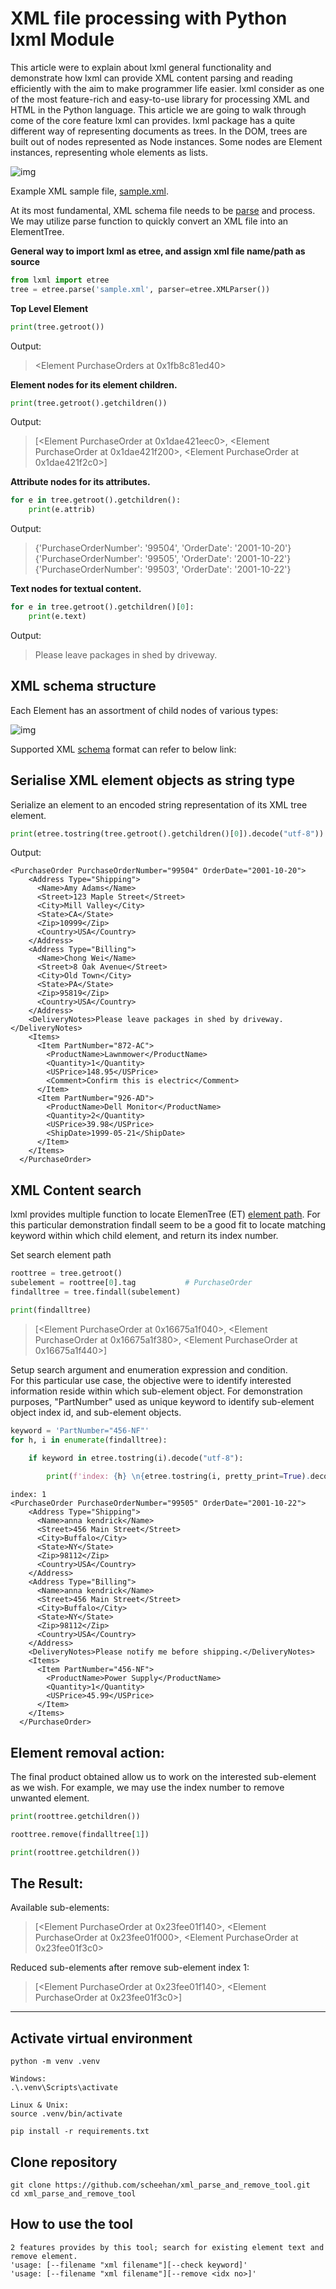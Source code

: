 # XML file processing with Python lxml Module

This article were to explain about lxml general functionality and demonstrate how lxml can provide XML content parsing and reading efficiently with the aim to make programmer life easier. lxml consider as one of the most feature-rich and easy-to-use library for processing XML and HTML in the Python language. This article we are going to walk through come of the core feature lxml can provides. lxml package has a quite different way of representing documents as trees.
In the DOM, trees are built out of nodes represented as Node instances.
Some nodes are Element instances, representing whole elements as lists.

![img](/images/lxml_design.png)

Example XML sample file, [sample.xml](sample.xml).



At its most fundamental, XML schema file needs to be [parse][1] and process. We may utilize parse function to quickly convert an XML file into an ElementTree.

**General way to import lxml as etree, and assign xml file name/path as source**

```python
from lxml import etree
tree = etree.parse('sample.xml', parser=etree.XMLParser())
```


**Top Level Element**

```python
print(tree.getroot())
```
Output:
> <Element PurchaseOrders at 0x1fb8c81ed40>

**Element nodes for its element children.** 

```python
print(tree.getroot().getchildren())
```
Output:
> [<Element PurchaseOrder at 0x1dae421eec0>, <Element PurchaseOrder at 0x1dae421f200>, <Element PurchaseOrder at 0x1dae421f2c0>]

**Attribute nodes for its attributes.**

```python
for e in tree.getroot().getchildren():
    print(e.attrib)
```
Output:
> {'PurchaseOrderNumber': '99504', 'OrderDate': '2001-10-20'}  
> {'PurchaseOrderNumber': '99505', 'OrderDate': '2001-10-22'}  
> {'PurchaseOrderNumber': '99503', 'OrderDate': '2001-10-22'}

**Text nodes for textual content.**

```python
for e in tree.getroot().getchildren()[0]:
    print(e.text)
```
Output:
> Please leave packages in shed by driveway.

## XML schema structure 

Each Element has an assortment of child nodes of various types:

![img](/images/xml_element_explained.png)

Supported XML [schema][2] format can refer to below link:

## Serialise XML element objects as string type

Serialize an element to an encoded string representation of its XML tree element.

```python
print(etree.tostring(tree.getroot().getchildren()[0]).decode("utf-8"))
```
Output:
```
<PurchaseOrder PurchaseOrderNumber="99504" OrderDate="2001-10-20">
    <Address Type="Shipping">
      <Name>Amy Adams</Name>
      <Street>123 Maple Street</Street>
      <City>Mill Valley</City>
      <State>CA</State>
      <Zip>10999</Zip>
      <Country>USA</Country>
    </Address>
    <Address Type="Billing">
      <Name>Chong Wei</Name>
      <Street>8 Oak Avenue</Street>
      <City>Old Town</City>
      <State>PA</State>
      <Zip>95819</Zip>
      <Country>USA</Country>
    </Address>
    <DeliveryNotes>Please leave packages in shed by driveway.</DeliveryNotes>
    <Items>
      <Item PartNumber="872-AC">
        <ProductName>Lawnmower</ProductName>
        <Quantity>1</Quantity>
        <USPrice>148.95</USPrice>
        <Comment>Confirm this is electric</Comment>
      </Item>
      <Item PartNumber="926-AD">
        <ProductName>Dell Monitor</ProductName>
        <Quantity>2</Quantity>
        <USPrice>39.98</USPrice>
        <ShipDate>1999-05-21</ShipDate>
      </Item>
    </Items>
  </PurchaseOrder>
```

## XML Content search

lxml provides multiple function to locate ElemenTree (ET) [element path][3]. For this particular demonstration findall seem to be a good fit to locate matching keyword within which child element, and return its index number.

Set search element path 

```python
roottree = tree.getroot()
subelement = roottree[0].tag           # PurchaseOrder
findalltree = tree.findall(subelement)

print(findalltree)
```

> [<Element PurchaseOrder at 0x16675a1f040>, <Element PurchaseOrder at 0x16675a1f380>, <Element PurchaseOrder at 0x16675a1f440>]

Setup search argument and enumeration expression and condition.  
For this particular use case, the objective were to identify interested information reside within which sub-element object. For demonstration purposes, "PartNumber" used as unique keyword to identify sub-element object index id, and sub-element objects.

```python
keyword = 'PartNumber="456-NF"'
for h, i in enumerate(findalltree):

    if keyword in etree.tostring(i).decode("utf-8"):
        
        print(f'index: {h} \n{etree.tostring(i, pretty_print=True).decode("utf-8")}')
```
```
index: 1
<PurchaseOrder PurchaseOrderNumber="99505" OrderDate="2001-10-22">
    <Address Type="Shipping">
      <Name>anna kendrick</Name>
      <Street>456 Main Street</Street>
      <City>Buffalo</City>
      <State>NY</State>
      <Zip>98112</Zip>
      <Country>USA</Country>
    </Address>
    <Address Type="Billing">
      <Name>anna kendrick</Name>
      <Street>456 Main Street</Street>
      <City>Buffalo</City>
      <State>NY</State>
      <Zip>98112</Zip>
      <Country>USA</Country>
    </Address>
    <DeliveryNotes>Please notify me before shipping.</DeliveryNotes>
    <Items>
      <Item PartNumber="456-NF">
        <ProductName>Power Supply</ProductName>
        <Quantity>1</Quantity>
        <USPrice>45.99</USPrice>
      </Item>
    </Items>
  </PurchaseOrder>
```

## Element removal action:

The final product obtained allow us to work on the interested sub-element as we wish. For example, we may use the index number to remove unwanted element.

```python
print(roottree.getchildren())

roottree.remove(findalltree[1])

print(roottree.getchildren())
```

## The Result:

Available sub-elements:
> [<Element PurchaseOrder at 0x23fee01f140>, <Element PurchaseOrder at 0x23fee01f000>, <Element PurchaseOrder at 0x23fee01f3c0>  

Reduced sub-elements after remove sub-element index 1:
> [<Element PurchaseOrder at 0x23fee01f140>, <Element PurchaseOrder at 0x23fee01f3c0>]



[1]: https://lxml.de/apidoc/lxml.etree.html#lxml.etree.parse
[2]: https://www.w3schools.com/XML/schema_schema.asp
[3]: https://lxml.de/tutorial.html#elementpath

---

## Activate virtual environment

```
python -m venv .venv

Windows:
.\.venv\Scripts\activate

Linux & Unix:
source .venv/bin/activate

pip install -r requirements.txt
```

## Clone repository

```
git clone https://github.com/scheehan/xml_parse_and_remove_tool.git
cd xml_parse_and_remove_tool
```

## How to use the tool

```
2 features provides by this tool; search for existing element text and remove element.
'usage: [--filename "xml filename"][--check keyword]'
'usage: [--filename "xml filename"][--remove <idx no>]'
```